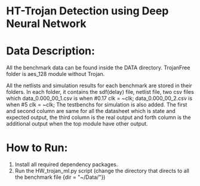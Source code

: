 # HT-Trojan Detection using Deep Neural Network

# Data Description:

All the benchmark data can be found inside the DATA directory. TrojanFree folder is aes_128 module without Trojan.

All the netlists and simulation results for each benchmark are stored in their folders.
In each folder, it contains the sdf(delay) file, netlist file, two csv files which data_0.000_00_1.csv is when #0.17 clk = ~clk;  data_0.000_00_2.csv is when #5 clk = ~clk;
The testbenchs for simulation is also added.
The first and second column are same for all the datasheet which is state and expected output, the third column is the real output and forth column is the additional output when the top module have other output.

# How to Run:

1. Install all required dependency packages.
2. Run the HW_trojan_ml.py script (change the directory that directs to all the benchmark file {dir = "~/Data/"})